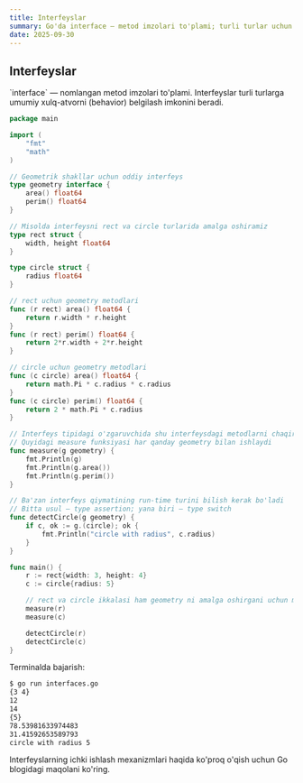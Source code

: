 ```yaml
---
title: Interfeyslar
summary: Go'da interface — metod imzolari to'plami; turli turlar uchun umumiy xulq.
date: 2025-09-30
---
```


## Interfeyslar

<div class="my-md-content">
`interface` — nomlangan metod imzolari to'plami. Interfeyslar turli turlarga umumiy xulq-atvorni (behavior) belgilash imkonini beradi.

```go
package main

import (
    "fmt"
    "math"
)

// Geometrik shakllar uchun oddiy interfeys
type geometry interface {
    area() float64
    perim() float64
}

// Misolda interfeysni rect va circle turlarida amalga oshiramiz
type rect struct {
    width, height float64
}

type circle struct {
    radius float64
}

// rect uchun geometry metodlari
func (r rect) area() float64 {
    return r.width * r.height
}
func (r rect) perim() float64 {
    return 2*r.width + 2*r.height
}

// circle uchun geometry metodlari
func (c circle) area() float64 {
    return math.Pi * c.radius * c.radius
}
func (c circle) perim() float64 {
    return 2 * math.Pi * c.radius
}

// Interfeys tipidagi o'zgaruvchida shu interfeysdagi metodlarni chaqirish mumkin
// Quyidagi measure funksiyasi har qanday geometry bilan ishlaydi
func measure(g geometry) {
    fmt.Println(g)
    fmt.Println(g.area())
    fmt.Println(g.perim())
}

// Ba'zan interfeys qiymatining run-time turini bilish kerak bo'ladi
// Bitta usul — type assertion; yana biri — type switch
func detectCircle(g geometry) {
    if c, ok := g.(circle); ok {
        fmt.Println("circle with radius", c.radius)
    }
}

func main() {
    r := rect{width: 3, height: 4}
    c := circle{radius: 5}

    // rect va circle ikkalasi ham geometry ni amalga oshirgani uchun measure ularni qabul qiladi
    measure(r)
    measure(c)

    detectCircle(r)
    detectCircle(c)
}
```

Terminalda bajarish:
```bash
$ go run interfaces.go
{3 4}
12
14
{5}
78.53981633974483
31.41592653589793
circle with radius 5
```

Interfeyslarning ichki ishlash mexanizmlari haqida ko'proq o'qish uchun Go blogidagi maqolani ko'ring.
</div>
